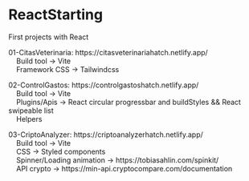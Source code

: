 # ReactStarting
First projects with React <br>
<p>
01-CitasVeterinaria:  https://citasveterinariahatch.netlify.app/ <br>
‎ ‎ ‎ ‎ Build tool -> Vite <br>
‎ ‎ ‎ ‎ Framework CSS -> Tailwindcss <br>
</p>
<p>
02-ControlGastos: https://controlgastoshatch.netlify.app/ <br>
‎ ‎ ‎ ‎ Build tool -> Vite <br>
‎ ‎ ‎ ‎ Plugins/Apis -> React circular progressbar and buildStyles && React swipeable list <br>
‎ ‎ ‎ ‎ Helpers <br>
</p>
<p>
03-CriptoAnalyzer: https://criptoanalyzerhatch.netlify.app/ <br>
‎ ‎ ‎ ‎ Build tool -> Vite <br>
‎ ‎ ‎ ‎ CSS -> Styled components <br>
‎ ‎ ‎ ‎ Spinner/Loading animation -> https://tobiasahlin.com/spinkit/ <br>
‎ ‎ ‎ ‎ API crypto -> https://min-api.cryptocompare.com/documentation <br>
</p>
